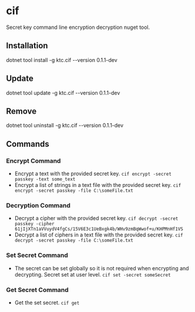 # cif

Secret key command line encryption decryption nuget tool.

## Installation

dotnet tool install -g ktc.cif --version 0.1.1-dev

## Update

dotnet tool update -g ktc.cif --version 0.1.1-dev

## Remove

dotnet tool uninstall -g ktc.cif --version 0.1.1-dev

## Commands

### Encrypt Command

- Encrypt a text with the provided secret key. `cif encrypt -secret passkey -text some_text`
- Encrypt a list of strings in a text file with the provided secret key. `cif encrypt -secret passkey -file C:\someFile.txt`

### Decryption Command

- Decrypt a cipher with the provided secret key. `cif decrypt -secret passkey -cipher 61jIjXTn1aVVuydV4fgCs/15V6E3c1UeBxgk4b/WHv9zmBqWwof+u/KHPMnHf1VS`
- Decrypt a list of ciphers in a text file with the provided secret key. `cif decrypt -secret passkey -file C:\someFile.txt`

### Set Secret Command

- The secret can be set globally so it is not required when encrypting and decrypting. Secret set at user level. `cif set -secret someSecret`

### Get Secret Command

- Get the set secret. `cif get`
